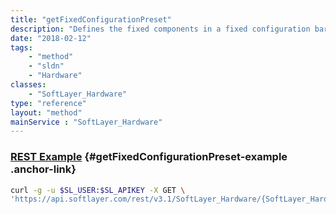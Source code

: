 ```yaml
---
title: "getFixedConfigurationPreset"
description: "Defines the fixed components in a fixed configuration bare metal server."
date: "2018-02-12"
tags:
    - "method"
    - "sldn"
    - "Hardware"
classes:
    - "SoftLayer_Hardware"
type: "reference"
layout: "method"
mainService : "SoftLayer_Hardware"
---
```


### [REST Example](#getFixedConfigurationPreset-example) <a href="/article/rest/"><i class="fas fa-question"></i></a> {#getFixedConfigurationPreset-example .anchor-link} 
```bash
curl -g -u $SL_USER:$SL_APIKEY -X GET \
'https://api.softlayer.com/rest/v3.1/SoftLayer_Hardware/{SoftLayer_HardwareID}/getFixedConfigurationPreset'
```

